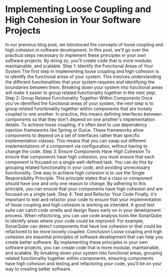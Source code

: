 # Implementing Loose Coupling and High Cohesion in Your Software Projects

In our previous blog post, we introduced the concepts of loose coupling and high cohesion in software development. In this post, we'll go over the practical steps necessary to implement these principles in your own software projects. By doing so, you'll create code that is more modular, maintainable, and scalable.
Step 1: Identify the Functional Areas of Your System
The first step in implementing loose coupling and high cohesion is to identify the functional areas of your system. This involves understanding the different functionalities that your system requires and identifying the boundaries between them. Breaking down your system into functional areas will make it easier to group related functionality together in the next step.
Step 2: Group Related Functionality Together Within Components
Once you've identified the functional areas of your system, the next step is to group related functionality together within components that are loosely coupled to one another. In practice, this means defining interfaces between components so that they don't depend on one another's implementation details.
To achieve loose coupling, it's often best to use dependency injection frameworks like Spring or Guice. These frameworks allow components to depend on a set of interfaces rather than specific implementation classes. This means that you can swap out different implementations of a component via configuration, without having to change the code.
Step 3: Ensure Components Have High Cohesion
To ensure that components have high cohesion, you must ensure that each component is focused on a single well-defined task. You can do this by grouping related functionality in your code, and avoiding unnecessary functionality.
One way to achieve high cohesion is to use the Single Responsibility Principle. This principle states that a class or component should have one and only one reason to change. By adhering to this principle, you can ensure that your components have high cohesion and are focused on a single task.
Step 4: Test and Refactor Your Code
Finally, it's important to test and refactor your code to ensure that your implementation of loose coupling and high cohesion is working as intended. A good test suite can catch code smells and design flaws early on in your development process.
When refactoring, you can use code analysis tools like SonarQube to identify areas where your code could be improved. For example, SonarQube can detect components that have low cohesion or that could be refactored to be more loosely coupled.
Conclusion
Loose coupling and high cohesion are essential principles of software development that can help you create better software. By implementing these principles in your own software projects, you can create code that is more modular, maintainable, and scalable. By breaking down your system into functional areas, grouping related functionality together within components, ensuring components have high cohesion and testing and refactoring your code, you'll be on your way to creating better software.
